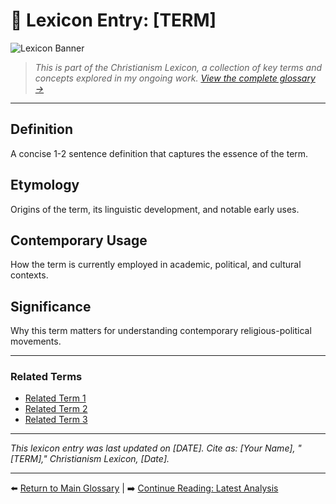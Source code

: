 # 📘 Lexicon Entry: [TERM]

![Lexicon Banner](https://via.placeholder.com/1200x400/e6f7ff/0066cc?text=Christianism+Lexicon)

> *This is part of the Christianism Lexicon, a collection of key terms and concepts explored in my ongoing work. [View the complete glossary →](#)*

---

## Definition
A concise 1-2 sentence definition that captures the essence of the term.

## Etymology
Origins of the term, its linguistic development, and notable early uses.

## Contemporary Usage
How the term is currently employed in academic, political, and cultural contexts.

## Significance
Why this term matters for understanding contemporary religious-political movements.

---

### Related Terms
- [Related Term 1](#) 
- [Related Term 2](#)
- [Related Term 3](#)

---

*This lexicon entry was last updated on [DATE]. Cite as: [Your Name], "[TERM]," Christianism Lexicon, [Date].*

---

⬅️ [Return to Main Glossary](#) | ➡️ [Continue Reading: Latest Analysis](#)

